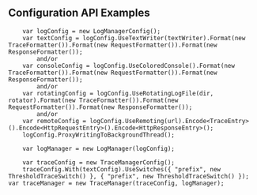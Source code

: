## Configuration API Examples

		var logConfig = new LogManagerConfig();
		var textConfig = logConfig.UseTextWriter(textWriter).Format(new TraceFormatter()).Format(new RequestFormatter()).Format(new ResponseFormatter());
			and/or
		var consoleConfig = logConfig.UseColoredConsole().Format(new TraceFormatter()).Format(new RequestFormatter()).Format(new ResponseFormatter());  
			and/or
		var rotatingConfig = logConfig.UseRotatingLogFile(dir, rotator).Format(new TraceFormatter()).Format(new RequestFormatter()).Format(new ResponseFormatter());
			and/or
		var remoteConfig = logConfig.UseRemoting(url).Encode<TraceEntry>().Encode<HttpRequestEntry>().Encode<HttpResponseEntry>();
		logConfig.ProxyWritingToBackgroundThread();

		var logManager = new LogManager(logConfig);

		var traceConfig = new TraceManagerConfig();
		traceConfig.With(textConfig).UseSwitches({ "prefix", new ThresholdTraceSwitch() }, { "prefix", new ThresholdTraceSwitch() });
    var traceManager = new TraceManager(traceConfig, logManager);